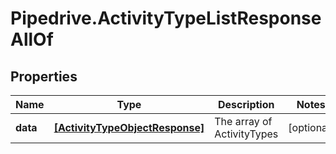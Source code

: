 # Pipedrive.ActivityTypeListResponseAllOf

## Properties

Name | Type | Description | Notes
------------ | ------------- | ------------- | -------------
**data** | [**[ActivityTypeObjectResponse]**](ActivityTypeObjectResponse.md) | The array of ActivityTypes | [optional] 


